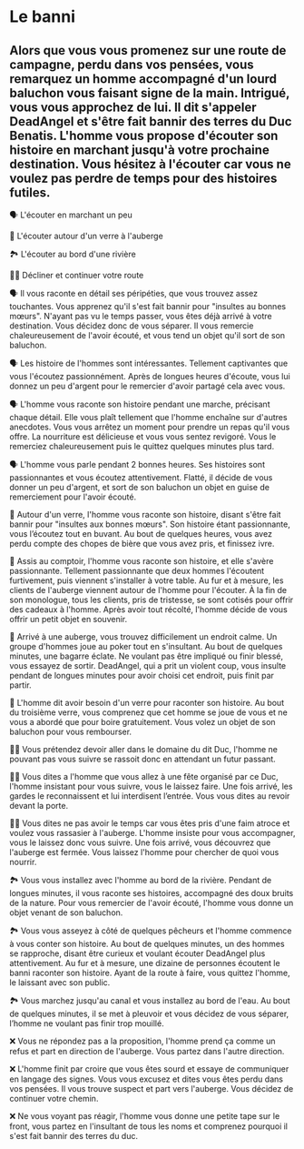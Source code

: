 # Le banni

## Alors que vous vous promenez sur une route de campagne, perdu dans vos pensées, vous remarquez un homme accompagné d'un lourd baluchon vous faisant signe de la main. Intrigué, vous vous approchez de lui. Il dit s'appeler DeadAngel et s'être fait bannir des terres du Duc Benatis. L'homme vous propose d'écouter son histoire en marchant jusqu'à votre prochaine destination. Vous hésitez à l'écouter car vous ne voulez pas perdre de temps pour des histoires futiles.

:speaking_head: L'écouter en marchant un peu

:beer: L'écouter autour d'un verre à l'auberge

🏞 L'écouter au bord d'une rivière

🏃‍♂️  Décliner et continuer votre route

:speaking_head: Il vous raconte en détail ses péripéties, que vous trouvez assez touchantes. Vous apprenez qu'il s'est fait bannir pour "insultes au bonnes mœurs". N'ayant pas vu le temps passer, vous êtes déjà arrivé à votre destination. Vous décidez donc de vous séparer. Il vous remercie chaleureusement de l'avoir écouté, et vous tend un objet qu'il sort de son baluchon.

:speaking_head: Les histoire de l'hommes sont intéressantes. Tellement captivantes que vous l'écoutez passionnément. Après de longues heures d'écoute, vous lui donnez un peu d'argent pour le remercier d'avoir partagé cela avec vous.

:speaking_head: L'homme vous raconte son histoire pendant une marche, précisant chaque détail. Elle vous plaît tellement que l'homme enchaîne sur d'autres anecdotes. Vous vous arrêtez un moment pour prendre un repas qu'il vous offre. La nourriture est délicieuse et vous vous sentez revigoré. Vous le remerciez chaleureusement puis le quittez quelques minutes plus tard.

:speaking_head: L'homme vous parle pendant 2 bonnes heures. Ses histoires sont passionnantes et vous écoutez attentivement. Flatté, il décide de vous donner un peu d'argent, et sort de son baluchon un objet en guise de remerciement pour l'avoir écouté.

:beer: Autour d'un verre, l'homme vous raconte son histoire, disant s'être fait bannir pour "insultes aux bonnes mœurs". Son histoire étant passionnante, vous l’écoutez tout en buvant. Au bout de quelques heures, vous avez perdu compte des chopes de bière que vous avez pris, et finissez ivre.

:beer: Assis au comptoir, l'homme vous raconte son histoire, et elle s'avère passionnante. Tellement passionnante que deux hommes l'écoutent furtivement, puis viennent s'installer à votre table. Au fur et à mesure, les clients de l'auberge viennent autour de l'homme pour l'écouter. À la fin de son monologue, tous les clients, pris de tristesse, se sont cotisés pour offrir des cadeaux à l'homme. Après avoir tout récolté, l'homme décide de vous offrir un petit objet en souvenir.

:beer: Arrivé à une auberge, vous trouvez difficilement un endroit calme. Un groupe d'hommes joue au poker tout en s'insultant. Au bout de quelques minutes, une bagarre éclate. Ne voulant pas être impliqué ou finir blessé, vous essayez de sortir. DeadAngel, qui a prit un violent coup, vous insulte pendant de longues minutes pour avoir choisi cet endroit, puis finit par partir.

:beer: L'homme dit avoir besoin d'un verre pour raconter son histoire. Au bout du troisième verre, vous comprenez que cet homme se joue de vous et ne vous a abordé que pour boire gratuitement. Vous volez un objet de son baluchon pour vous rembourser.

🏃‍♂️ Vous prétendez devoir aller dans le domaine du dit Duc, l'homme ne pouvant pas vous suivre se rassoit donc en attendant un futur passant.

🏃‍♂️ Vous dites a l'homme que vous allez à une fête organisé par ce Duc, l'homme insistant pour vous suivre, vous le laissez faire. Une fois arrivé, les gardes le reconnaissent et lui interdisent l’entrée. Vous vous dites au revoir devant la porte.

🏃‍♂️ Vous dites ne pas avoir le temps car vous êtes pris d'une faim atroce et voulez vous rassasier à l'auberge. L'homme insiste pour vous accompagner, vous le laissez donc vous suivre. Une fois arrivé, vous découvrez que l'auberge est fermée. Vous laissez l'homme pour chercher de quoi vous nourrir.

🏞 Vous vous installez avec l'homme au bord de la rivière. Pendant de longues minutes, il vous raconte ses histoires, accompagné des doux bruits de la nature. Pour vous remercier de l'avoir écouté, l'homme vous donne un objet venant de son baluchon.

🏞 Vous vous asseyez à côté de quelques pêcheurs et l'homme commence à vous conter son histoire. Au bout de quelques minutes, un des hommes se rapproche, disant être curieux et voulant écouter DeadAngel plus attentivement. Au fur et à mesure, une dizaine de personnes écoutent le banni raconter son histoire. Ayant de la route à faire, vous quittez l'homme, le laissant avec son public.

🏞 Vous marchez jusqu'au canal et vous installez au bord de l'eau. Au bout de quelques minutes, il se met à pleuvoir et vous décidez de vous séparer, l’homme ne voulant pas finir trop mouillé.

:x: Vous ne répondez pas a la proposition, l'homme prend ça comme un refus et part en direction de l'auberge. Vous partez dans l'autre direction.

:x: L'homme finit par croire que vous êtes sourd et essaye de communiquer en langage des signes. Vous vous excusez et dites vous êtes perdu dans vos pensées. Il vous trouve suspect et part vers l'auberge. Vous décidez de continuer votre chemin.

:x: Ne vous voyant pas réagir, l'homme vous donne une petite tape sur le front, vous partez en l'insultant de tous les noms et comprenez pourquoi il s'est fait bannir des terres du duc.
